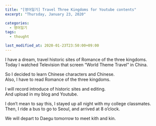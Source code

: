 ```yaml
---
title: "[영어일기] Travel Three Kingdoms for Youtube contents"
excerpt: "Thursday, January 23, 2020"

categories:
  - 영어일기
tags:
  - thought

last_modified_at: 2020-01-23T23:50:00+09:00
---
```

I have a dream, travel historic sites of Romance of the three kingdoms.  
Today I watched Television that screen “World Theme Travel” in China.  

So I decided to learn Chinese characters and Chinese.  
Also, I have to read Romance of the three kingdoms.  

I will record introduce of historic sites and editing.  
And upload in my blog and Youtube.  

I don’t mean to say this, I stayed up all night with my college classmates.  
Then, I ride a bus to go to Seoul,  and arrived at 8 o’clock.  

We will depart to Daegu tomorrow to meet kith and kin.  

